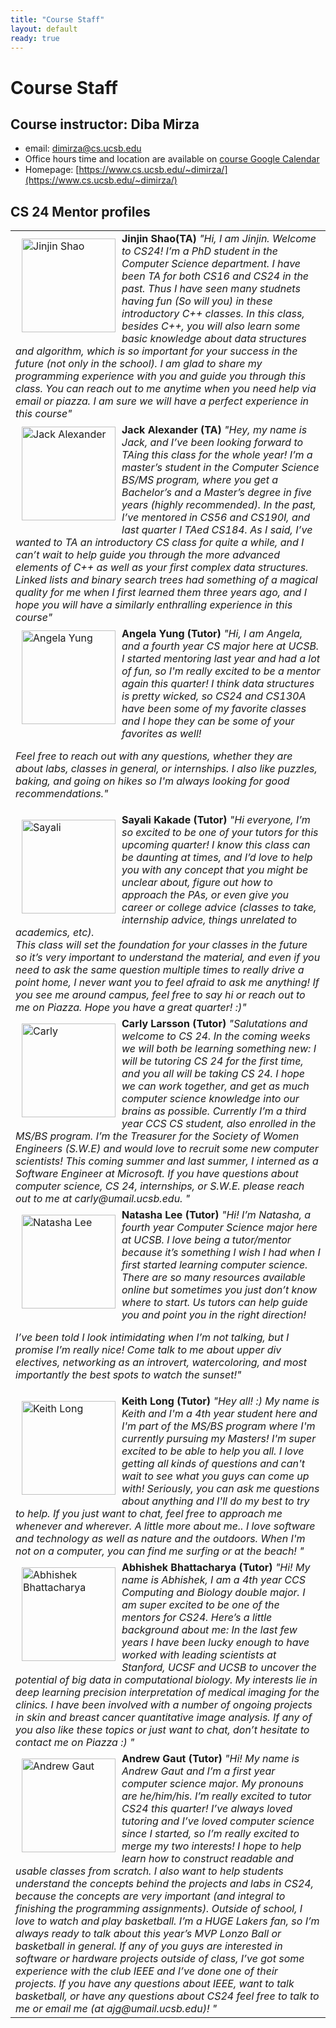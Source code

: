 ```yaml
---
title: "Course Staff"
layout: default
ready: true
---
```


# Course Staff<a name="staff"></a>

## Course instructor: Diba Mirza
* email: dimirza@cs.ucsb.edu
* Office hours time and location are available on [course Google Calendar](/info/schedule/)
* Homepage: [https://www.cs.ucsb.edu/~dimirza/](https://www.cs.ucsb.edu/~dimirza/)

## CS 24 Mentor profiles

<table style="width:100%">

  <tr>
    <td>
    <img src="/info/mentorPhotos/CS24-S18-Jinjin-S.jpg"  width="150px"  alt="Jinjin Shao" style="float: left; margin: 10px 10px 10px 10px;">
    <b> Jinjin Shao(TA)</b>
    <i> "Hi, I am Jinjin. Welcome to CS24! I’m a PhD student in the Computer Science department. I have been TA for both CS16 and CS24 in the past. Thus I have seen many studnets having fun (So will you) in these introductory C++ classes. In this class, besides C++, you will also learn some basic knowledge about data structures and algorithm, which is so important for your success in the future (not only in the school). I am glad to share my programming experience with you and guide you through this class. You can reach out to me anytime when you need help via email or piazza. I am sure we will have a perfect experience in this course" </i>
    </td>
</tr>
<tr>

  <td>
  <img src="/info/mentorPhotos/CS24-W18-John-Alexander.jpg" alt="Jack Alexander" alt="Image" width="150px" style="float: left; margin: 5px 10px 10px 10px;">
  <b> Jack Alexander (TA) </b>
  <i> "Hey, my name is Jack, and I’ve been looking forward to TAing this class for the whole year! I’m a master’s student in the Computer Science BS/MS program, where you get a Bachelor’s and a Master’s degree in five years (highly recommended). In the past, I’ve mentored in CS56 and CS190I, and last quarter I TAed CS184. As I said, I’ve wanted to TA an introductory CS class for quite a while, and I can’t wait to help guide you through the more advanced elements of C++ as well as your first complex data structures. Linked lists and binary search trees had something of a magical quality for me when I first learned them three years ago, and I hope you will have a similarly enthralling experience in this course" </i>
  </td>
  </tr>
  <tr>
  
  <td>
  <img src="/info/mentorPhotos/CS24-S18-Angela-Yung.JPG" alt="Angela Yung" alt="Image" width="150px" style="float: left; margin: 5px 10px 10px 10px;">
  <b> Angela Yung (Tutor) </b>
  <i> "Hi, I am Angela, and a fourth year CS major here at UCSB. I started mentoring last year and had a lot of fun, so I'm really excited to be a mentor again this quarter! I think data structures is pretty wicked, so CS24 and CS130A have been some of my favorite classes and I hope they can be some of your favorites as well!

Feel free to reach out with any questions, whether they are about labs, classes in general, or internships. I also like puzzles, baking, and going on hikes so I'm always looking for good recommendations." </i>
  </td>
  </tr>
  <tr>

  <td>
  <img src="/info/mentorPhotos/CS24-W18-Sayali-Kakade.jpg" alt="Sayali" width="150px" style="float: left; margin: 10px 10px 10px 10px;">
  <b> Sayali Kakade (Tutor)    </b>
  <i> "Hi everyone, I’m so excited to be one of your tutors for this upcoming quarter! I know this class can be daunting at times, and I’d love to help you with any concept that you might be unclear about, figure out how to approach the PAs, or even give you career or college advice (classes to take, internship advice, things unrelated to academics, etc). <br> This class will set the foundation for your classes in the future so it’s very important to understand the material, and even if you need to ask the same question multiple times to really drive a point home, I never want you to feel afraid to ask me anything! If you see me around campus, feel free to say hi or reach out to me on Piazza. Hope you have a great quarter! :)" </i>
  </td>
  </tr>

   <tr>
  <td>
  <img src="/info/mentorPhotos/CS24-S18-Carly-L.JPG" alt=" Carly"  width="150px"  style="float: left; margin: 10px 10px 10px 10px;">
  <b>  Carly  Larsson (Tutor)    </b>
  <i> "Salutations and welcome to CS 24. In the coming weeks we will both be learning something new: I will be tutoring CS 24 for the first time, and you all will be taking CS 24. I hope we can work together, and get as much computer science knowledge into our brains as possible. Currently I’m a third year CCS CS student, also enrolled in the MS/BS program. I’m the Treasurer for the Society of Women Engineers (S.W.E) and would love to recruit some new computer scientists! This coming summer and last summer, I interned as a Software Engineer at Microsoft. If you have questions about computer science, CS 24, internships, or S.W.E. please reach out to me at carly@umail.ucsb.edu. " </i>
  </td>
  </tr>

  <tr>
  <td>
  <img src="/info/mentorPhotos/CS24-S18-Natasha-L.JPG" alt=" Natasha Lee" width="150px" style="float: left; margin: 10px 10px 10px 10px;">
  <b> Natasha Lee (Tutor)    </b>
  <i> "Hi! I’m Natasha, a fourth year Computer Science major here at UCSB. 
I love being a tutor/mentor because it’s something I wish I had when I first started learning computer science. There are so many resources available online but sometimes you just don’t know where to start. Us tutors can help guide you and point you in the right direction!

I’ve been told I look intimidating when I’m not talking, but I promise I’m really nice! Come talk to me about upper div electives, networking as an introvert, watercoloring, and most importantly the best spots to watch the sunset!" </i>
  </td>
  </tr>
  <tr>
  <td>
  <img src="/info/mentorPhotos/CS24-S18-Keith-L.JPG" alt="Keith Long" width="150px" style="float: left; margin: 10px 10px 10px 10px;">
  <b> Keith Long (Tutor)    </b>
  <i> "Hey all! :) My name is Keith and I'm a 4th year student here and I'm part of the MS/BS program where I'm currently pursuing my Masters! I'm super excited to be able to help you all. I love getting all kinds of questions and can't wait to see what you guys can come up with! Seriously, you can ask me questions about anything and I'll do my best to try to help. If you just want to chat, feel free to approach me whenever and wherever.
A little more about me.. I love software and technology as well as nature and the outdoors. When I'm not on a computer, you can find me surfing or at the beach! " </i>
  </td>
  </tr>
  <tr>
  <td>
  <img src="/info/mentorPhotos/CS24-W18-Abhishek-Bhattacharya.jpg" alt=" Abhishek	Bhattacharya" width="150px" style="float: left; margin: 10px 10px 10px 10px;">
  <b>  Abhishek	Bhattacharya (Tutor)    </b>
  <i> "Hi! My name is  Abhishek, I am a 4th year CCS Computing and Biology double major. I am super excited to be one of the mentors for CS24. Here’s a little background about me:  In the last few years I have been lucky enough to have worked with leading scientists at Stanford, UCSF and UCSB to uncover the potential of big data in computational biology. My interests lie in deep learning precision interpretation of medical imaging for the clinics. I have been involved with a number of ongoing projects in skin and breast cancer quantitative image analysis. If any of you also like these topics or just want to chat, don’t hesitate to contact me on Piazza :) " </i>
  </td>
  </tr>
  
  <tr>
  <td>
  <img src="/info/mentorPhotos/CS24-S18-Andrew-G.jpg" alt="Andrew Gaut" width="150px" style="float: left; margin: 10px 10px 10px 10px;">
  <b>  Andrew Gaut (Tutor)    </b>
  <i> "Hi! My name is Andrew Gaut and I’m a first year computer science major. My pronouns are he/him/his. I’m really excited to tutor CS24 this quarter! I’ve always loved tutoring and I’ve loved computer science since I started, so I’m really excited to merge my two interests! I hope to help learn how to construct readable and usable classes from scratch. I also want to help students understand the concepts behind the projects and labs in CS24, because the concepts are very important (and integral to finishing the programming assignments). Outside of school, I love to watch and play basketball. I’m a HUGE Lakers fan, so I’m always ready to talk about this year’s MVP Lonzo Ball or basketball in general. If any of you guys are interested in software or hardware projects outside of class, I’ve got some experience with the club IEEE and I’ve done one of their projects. If you have any questions about IEEE, want to talk basketball, or have any questions about CS24 feel free to talk to me or email me (at ajg@umail.ucsb.edu)!
" </i>
  </td>
  </tr>


</table>
